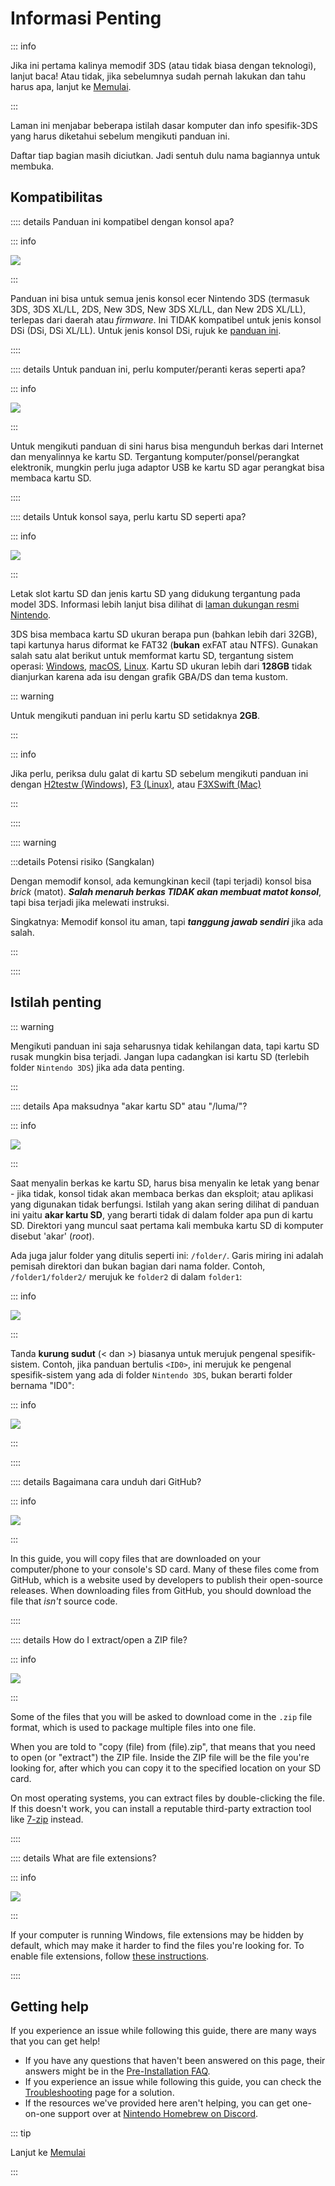# Informasi Penting

::: info

Jika ini pertama kalinya memodif 3DS (atau tidak biasa dengan teknologi), lanjut baca! Atau tidak, jika sebelumnya sudah pernah lakukan dan tahu harus apa, lanjut ke [Memulai](get-started).

:::

Laman ini menjabar beberapa istilah dasar komputer dan info spesifik-3DS yang harus diketahui sebelum mengikuti panduan ini.

Daftar tiap bagian masih diciutkan. Jadi sentuh dulu nama bagiannya untuk membuka.

## Kompatibilitas

:::: details Panduan ini kompatibel dengan konsol apa?

::: info

![](/images/screenshots/onboarding/compatible.png)

:::

Panduan ini bisa untuk semua jenis konsol ecer Nintendo 3DS (termasuk 3DS, 3DS XL/LL, 2DS, New 3DS, New 3DS XL/LL, dan New 2DS XL/LL), terlepas dari daerah atau _firmware_. Ini TIDAK kompatibel untuk jenis konsol DSi (DSi, DSi XL/LL). Untuk jenis konsol DSi, rujuk ke [panduan ini](https://dsi.cfw.guide).

::::

:::: details Untuk panduan ini, perlu komputer/peranti keras seperti apa?

::: info

![](/images/screenshots/onboarding/os.jpg)

:::

Untuk mengikuti panduan di sini harus bisa mengunduh berkas dari Internet dan menyalinnya ke kartu SD. Tergantung komputer/ponsel/perangkat elektronik, mungkin perlu juga adaptor USB ke kartu SD agar perangkat bisa membaca kartu SD.

::::

:::: details Untuk konsol saya, perlu kartu SD seperti apa?

::: info

![](/images/screenshots/onboarding/sdcard.jpg)

:::

Letak slot kartu SD dan jenis kartu SD yang didukung tergantung pada model 3DS. Informasi lebih lanjut bisa dilihat di [laman dukungan resmi Nintendo](https://en-americas-support.nintendo.com/app/answers/detail/a_id/271/~/how-to-insert-an-sd-card-or-microsd-card).

3DS bisa membaca kartu SD ukuran berapa pun (bahkan lebih dari 32GB), tapi kartunya harus diformat ke FAT32 (**bukan** exFAT atau NTFS). Gunakan salah satu alat berikut untuk memformat kartu SD, tergantung sistem operasi: [Windows](formatting-sd-\(windows\)), [macOS](formatting-sd-\(mac\)), [Linux](formatting-sd-\(linux\)). Kartu SD ukuran lebih dari **128GB** tidak dianjurkan karena ada isu dengan grafik GBA/DS dan tema kustom.

::: warning

Untuk mengikuti panduan ini perlu kartu SD setidaknya **2GB**.

:::

::: info

Jika perlu, periksa dulu galat di kartu SD sebelum mengikuti panduan ini dengan [H2testw (Windows)](h2testw-\(windows\)), [F3 (Linux)](f3-\(linux\)), atau [F3XSwift (Mac)](f3xswift-\(mac\))

:::

::::

:::: warning

:::details Potensi risiko (Sangkalan)

Dengan memodif konsol, ada kemungkinan kecil (tapi terjadi) konsol bisa _brick_ (matot). _**Salah menaruh berkas TIDAK akan membuat matot konsol**_, tapi bisa terjadi jika melewati instruksi.

Singkatnya: Memodif konsol itu aman, tapi _**tanggung jawab sendiri**_ jika ada salah.

:::

::::

## Istilah penting

::: warning

Mengikuti panduan ini saja seharusnya tidak kehilangan data, tapi kartu SD rusak mungkin bisa terjadi. Jangan lupa cadangkan isi kartu SD (terlebih folder `Nintendo 3DS`) jika ada data penting.

:::

:::: details Apa maksudnya "akar kartu SD" atau "/luma/"?

::: info

![](/images/screenshots/onboarding/sdroot.png)

:::

Saat menyalin berkas ke kartu SD, harus bisa menyalin ke letak yang benar - jika tidak, konsol tidak akan membaca berkas dan eksploit; atau aplikasi yang digunakan tidak berfungsi. Istilah yang akan sering dilihat di panduan ini yaitu **akar kartu SD**, yang berarti tidak di dalam folder apa pun di kartu SD. Direktori yang muncul saat pertama kali membuka kartu SD di komputer disebut 'akar' (_root_).

Ada juga jalur folder yang ditulis seperti ini: `/folder/`. Garis miring ini adalah pemisah direktori dan bukan bagian dari nama folder. Contoh, `/folder1/folder2/` merujuk ke `folder2` di dalam `folder1`:

::: info

![](/images/screenshots/onboarding/folders.png)

:::

Tanda **kurung sudut** (\< dan \>) biasanya untuk merujuk pengenal spesifik-sistem. Contoh, jika panduan bertulis `<ID0>`, ini merujuk ke pengenal spesifik-sistem yang ada di folder `Nintendo 3DS`, bukan berarti folder bernama "ID0":

::: info

![](/images/screenshots/onboarding/anglebrackets.png)

:::

::::

:::: details Bagaimana cara unduh dari GitHub?

::: info

![](/images/screenshots/onboarding/github.png)

:::

In this guide, you will copy files that are downloaded on your computer/phone to your console's SD card. Many of these files come from GitHub, which is a website used by developers to publish their open-source releases. When downloading files from GitHub, you should download the file that _isn't_ source code.

::::

:::: details How do I extract/open a ZIP file?

::: info

![](/images/screenshots/onboarding/zipfiles.png)

:::

Some of the files that you will be asked to download come in the `.zip` file format, which is used to package multiple files into one file.

When you are told to "copy (file) from (file).zip", that means that you need to open (or "extract") the ZIP file. Inside the ZIP file will be the file you're looking for, after which you can copy it to the specified location on your SD card.

On most operating systems, you can extract files by double-clicking the file. If this doesn't work, you can install a reputable third-party extraction tool like [7-zip](https://7-zip.org/) instead.

::::

:::: details What are file extensions?

::: info

![](/images/screenshots/onboarding/fileext.png)

:::

If your computer is running Windows, file extensions may be hidden by default, which may make it harder to find the files you're looking for. To enable file extensions, follow [these instructions](file-extensions-\(windows\)).

::::

## Getting help

If you experience an issue while following this guide, there are many ways that you can get help!

- If you have any questions that haven't been answered on this page, their answers might be in the [Pre-Installation FAQ](faq#pre-installation-faq).
- If you experience an issue while following this guide, you can check the [Troubleshooting](troubleshooting) page for a solution.
- If the resources we've provided here aren't helping, you can get one-on-one support over at [Nintendo Homebrew on Discord](https://discord.gg/MWxPgEp).

::: tip

Lanjut ke [Memulai](get-started)

:::
